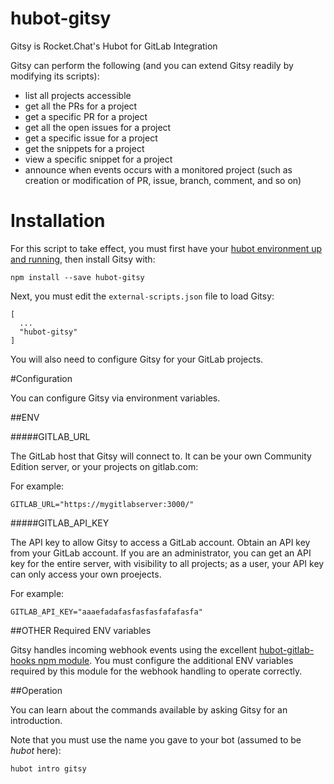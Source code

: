 hubot-gitsy
===========

Gitsy is Rocket.Chat's Hubot for GitLab Integration

Gitsy can perform the following (and you can extend Gitsy readily by modifying its scripts):

* list all projects accessible
* get all the PRs for a project
* get a specific PR for a project
* get all the open issues for a project
* get a specific issue for a project
* get the snippets for a project
* view a specific snippet for a project
* announce when events occurs with a monitored project (such as creation or modification of PR, issue, branch, comment, and so on)

# Installation

For this script to take effect, you must first have your [hubot environment up and running](https://hubot.github.com/docs/), then install Gitsy with:

```
npm install --save hubot-gitsy
```

Next, you must edit the `external-scripts.json` file to load Gitsy:

```
[
  ...
  "hubot-gitsy"
]
```

You will also need to configure Gitsy for your GitLab projects.


#Configuration

You can configure Gitsy via environment variables.


##ENV

#####GITLAB_URL

The GitLab host that Gitsy will connect to.  It can be your own Community Edition server, or your projects on gitlab.com:

For example:

```
GITLAB_URL="https://mygitlabserver:3000/"
```

#####GITLAB_API_KEY

The API key to allow Gitsy to access a GitLab account.  Obtain an API key from your GitLab account.  If you are an administrator, you can get an API key for the entire server, with visibility to all projects; as a user, your API key can only access your own proejects.

For example:

```
GITLAB_API_KEY="aaaefadafasfasfasfafafasfa"
```

##OTHER Required ENV variables

Gitsy handles incoming webhook events using the excellent [hubot-gitlab-hooks npm module](https://www.npmjs.com/package/hubot-gitlab-hooks).   You must configure the additional ENV variables required by this module for the webhook handling to operate correctly.

##Operation

You can learn about the commands available by asking Gitsy for an introduction.

Note that you must use the name you gave to your bot (assumed to be _hubot_ here):

```
hubot intro gitsy
```



